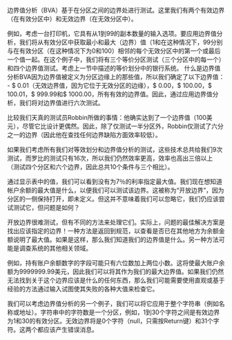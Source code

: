 边界值分析（BVA）基于在分区之间的边界处进行测试。这里我们有两个有效边界（在有效分区中）和无效边界（在无效分区中）。

例如，考虑一台打印机，它具有从1到99的副本数量的输入选项。要应用边界值分析，我们将从有效分区中获取最小和最大（边界）值（1和在这种情况下，99分别与在有效分区（在这种情况下为0和100）相邻的每个无效分区中的第一个或最后一个值一起。在这个例子中，我们将有三个等价分区测试（三个分区中的每一个）和四个边界值测试。考虑上一节中描述的等价划分中的银行系统。
什么是边界值分析BVA因为边界值被定义为分区边缘上的那些值，所以我们确定了以下边界值： - $ 0.01（无效边界值，因为它位于无效分区的边缘），$ 0.00，$ 100.00，$ 100.01，$ 999.99和$ 1000.00，所有有效的边界值。因此，通过应用边界值分析，我们将对边界值进行六次测试。

比较我们天真的测试员Robbin所做的事情：他确实达到了一个边界值（100美元），尽管它比设计更偶然。因此，除了仅测试一半分区外，Robbin仅测试了六分之一的边界（因此他在查找任何边界缺陷方面效率较低）。

如果我们考虑所有我们对等效划分和边界值分析的测试，这些技术总共给我们9次测试，而罗比的测试只有16次，所以我们仍然效率更高，效率也高出三倍以上（测试四个分区和六个边界，因此总共10个条件与三个相比）。

通过显示表中的值，我们可以看到没有为7％的利率指定最大值。我们现在想知道帐户余额的最大值是什么，以便我们可以测试该边界。这被称为“开放边界”，因为分区的一侧保持打开，即未定义。但这并不意味着我们可以忽略它，我们仍应该尝试测试它，但问题是如何？

开放边界很难测试，但有不同的方法来处理它们。实际上，问题的最佳解决方案是找出应该指定的边界！一种方法是返回到规范，以查看是否已在其他地方为余额金额说明了最大值。如果是这样，那么我们知道我们的边界值是什么。另一种方法可能是调查系统的其他相关领域。

例如，持有账户余额数字的字段可能只有六位数加上两位小数。这将使最大账户余额为9999999.99美元，因此我们可以将其作为我们的最大边界值。如果我们仍然无法找到关于这个边界应该是什么的任何东西，那么我们可能需要使用直观或基于经验的方法通过输入试图使其失败的各种大值来检查它。

我们可以考虑边界值分析的另一个例子，我们可以将它应用于整个字符串（例如名称或地址）。字符串中的字符数是一个分区，例如，1到30个字符之间是有效边界为1和30的有效分区。无效边界将是0个字符（null，只需按Return键）和31个字符。这两个都应该产生错误消息。